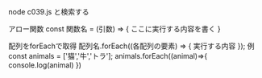 node c039.js と検索する

アロー関数
const 関数名 = (引数) => {
    ここに実行する内容を書く
}

配列をforEachで取得
配列名.forEach((各配列の要素) => {
    実行する内容
});
例
const animals = ['猫','牛','トラ'];
animals.forEach((animal)=>{
    console.log(animal)
})